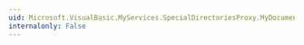 ```yaml
---
uid: Microsoft.VisualBasic.MyServices.SpecialDirectoriesProxy.MyDocuments
internalonly: False
---
```


